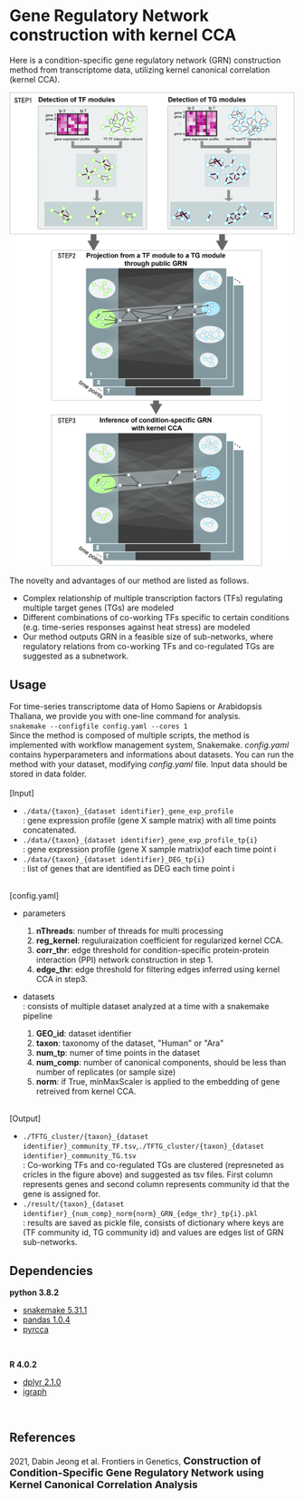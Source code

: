 # Gene Regulatory Network construction with kernel CCA
Here is a condition-specific gene regulatory network (GRN) construction method from transcriptome data, utilizing kernel canonical correlation (kernel CCA). 

![workflow](https://github.com/DabinJeong/GRN_construction_with_kernelCCA/blob/master/workflow/figN_workflow.jpg?raw=true)

The novelty and advantages of our method are listed as follows.

* Complex relationship of multiple transcription factors (TFs) regulating multiple target genes (TGs) are modeled
* Different combinations of co-working TFs specific to certain conditions (e.g. time-series responses against heat stress) are modeled
*  Our method outputs GRN in a feasible size of sub-networks, where regulatory relations from co-working TFs and co-regulated TGs are suggested as a subnetwork.

## Usage
For time-series transcriptome data of Homo Sapiens or Arabidopsis Thaliana, we provide you with one-line command for analysis. <br>
`snakemake --configfile config.yaml --cores 1` <br>
Since the method is composed of multiple scripts, the method is implemented with workflow management system, Snakemake.
*config.yaml* contains hyperparameters and informations about datasets. You can run the method with your dataset, modifying *config.yaml* file. Input data should be stored in data folder. 
<br><br>
[Input]

* `./data/{taxon}_{dataset identifier}_gene_exp_profile`
<br>: gene expression profile (gene X sample matrix) with all time points concatenated.
* `./data/{taxon}_{dataset identifier}_gene_exp_profile_tp{i}`
<br>: gene expression profile (gene X sample matrix)of each time point i
* `./data/{taxon}_{dataset identifier}_DEG_tp{i}`
<br>: list of genes that are identified as DEG each time point i

<br>
[config.yaml]

* parameters
	1. **nThreads**: number of threads for multi processing
	2. **reg_kernel**: reguluraization coefficient for regularized kernel CCA.
	3. **corr_thr**: edge threshold for condition-specific protein-protein interaction (PPI) network construction in step 1.
	4. **edge_thr**: edge threshold for filtering edges inferred using kernel CCA in step3.
	
* datasets
<br> : consists of multiple dataset analyzed at a time with a snakemake pipeline
	1. 	**GEO_id**: dataset identifier
	2. **taxon**: taxonomy of the dataset, "Human" or "Ara"
	3. **num_tp**: numer of time points in the dataset
	4. **num_comp**: number of canonical components, should be less than number of replicates (or sample size)
	5. **norm**: if True, minMaxScaler is applied to the embedding of gene retreived from kernel CCA.
<br><br>

[Output]

* `./TFTG_cluster/{taxon}_{dataset identifier}_community_TF.tsv`,`./TFTG_cluster/{taxon}_{dataset identifier}_community_TG.tsv` <br>
: Co-working TFs and co-regulated TGs are clustered (represneted as cricles in the figure above) and suggested as tsv files. First column represents genes and second column represents community id that the gene is assigned for.
* `./result/{taxon}_{dataset identifier}_{num_comp}_norm{norm}_GRN_{edge_thr}_tp{i}.pkl` <br>
: results are saved as pickle file, consists of dictionary where keys are (TF community id, TG community id) and values are edges list of GRN sub-networks. 

## Dependencies

**python 3.8.2**

* [snakemake 5.31.1](https://github.com/snakemake/snakemake)
* [pandas 1.0.4](https://pandas.pydata.org)
* [pyrcca](https://github.com/gallantlab/pyrcca)

<br>

**R 4.0.2**

* [dplyr 2.1.0](https://dplyr.tidyverse.org)
* [igraph](https://igraph.org/r/)

<br>

## References

2021, Dabin Jeong et al. Frontiers in Genetics, <a href="https://www.frontiersin.org/articles/10.3389/fgene.2021.652623/abstract" style="text-decoration:none" hover="text_decoration:underline"><font size="+1"><b>Construction of Condition-Specific Gene Regulatory Network using Kernel Canonical Correlation Analysis</b></font></a>


